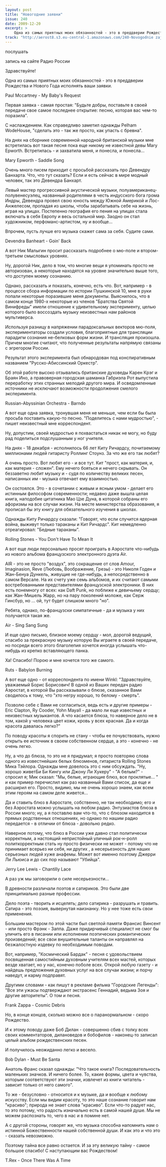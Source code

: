 ```yaml
---
layout: post
title: "Новогодние заявки"
issue: 240
date: 2009-12-20
excerpt: >
    Одна из самых приятных моих обязанностей - это в преддверии Рождества и Нового Года исполнять ваши заявки.
track: "http://aerost8.s3.eu-central-1.amazonaws.com/240-Novogodnie zajavki.mp3"
---
```


послушать

запись на сайте Радио России

Здравствуйте!

Одна из самых приятных моих обязанностей - это в преддверии Рождества и Нового Года исполнять ваши заявки.

Paul Mccartney - My Baby's Request

Первая заявка - самая простая: "Будьте добры, поставьте в своей передаче свое самое последнее открытие: песню, которая вас чем-то поразила".

С наслаждением. Как справедливо заметил однажды Pelham WodeHouse, "сделать это - так же просто, как упасть с бревна".

На днях на сборнике современной народной британской музыки мне встретилась вот такая песня пока еще никому не известной девы Mary Epworth. Встретилась - и захватила меня, и понесла, и понесла...

Mary Epworth - Saddle Song

Очень много писем приходит с просьбой рассказать про Девендру Банхарта. Что, что тут сказать? Если и есть сейчас в мире модный человек, так это Девендра Банхарт.

Левый мастер прогрессивной акустической музыки, полуамериканец-полувенесуэлец, названный родителями в честь индусского бога грома Индры, Девендра провел свою юность между Южной Америкой и Лос-Анжелесом, пропадая из школы, чтобы зарабатывать себе на жизнь, играя на улицах. Постепенно география его пения на улицах стала включать в себя Европу и весь остальной мир. Заодно он стал художником, перфоманс-артистом, ну и вообще...

Впрочем, пусть лучше его музыка скажет сама за себя. Судите сами.

Devendra Banheart - Goin' Back

А вот Ник Малыгин просит рассказать подробнее о мю-поле и втором-третьем смысловых уровнях.

Ну, дорогой Ник, дело в том, что многие вещи я упоминать просто не авторизован, а некоторые находятся на уровне значительно выше того, что доступен моему сознанию.

Однако, рассказать и показать, конечно, есть что. Вот, например - в процессе сбора информации по истории Пушкинской 10, мне в руки попали некоторые поразившие меня документы. Выяснилось, что в самом конце 1980-х некоторые из членов "Братства Святой Винифреды" имели отношение к удивительному эксперименту, целью которого было воссоздать музыку неизвестных нам районов мультиверса.

Используя разницу в напряжении парадоксальных векторов мю-поля, экспериментаторы создали условия, благоприятные для трансляции парадигм сознания не-белковых форм жизни. И трансляция произошла. Причем многие считают, что полученные результаты напрямую связаны с эгрегором России.

Результат этого эксперимента был обнародован под конспиративным названием "Русско-Абиссинский Оркестр".

Об этой работе высоко отзывались британские духоведы Карен Крэг и Браян Ино, а правоверная городская шаманка Габриэла Рот выпустила переработку этих странных мелодий другого мира. И осведомленные источники не исключают возможности продолжения смелого эксперимента.

Russian-Abyssinian Orchestra - Barndo

А вот еще одна заявка, тронувшая меня не меньше, чем если бы была просьба поставить какую-то песню. "Поделитесь с нами мудростью", - пишет неизвестный мне корреспондент.

Ну, допустим, своей мудростью я похвастаться никак не могу, но буду рад поделиться подслушанным у ног учителя.

На днях - 18 декабря - исполнилось 66 лет Киту Ричардсу, почитаемому миллионами людей гитаристу Роллинг Стоунз. За что же его так любят?

А очень просто. Вот любят его - и все тут. Кит "прост, как материя, и, как материя - сложен". Ему нечего бояться и нечего скрывать. Он беззаветно любит музыку и - судя по количеству великих песен, написанных им - музыка отвечает ему взаимностью.

Он состоялся. Это - в сочетании с живым и ясным умом - делает его истинным философом современности; недавно даже вышла целая книга, наподобие цитатника Мао Цзе Дуна, в которой собраны его афоризмы на все случаи жизни. На месте министерства образования, я прописал бы эту книгу для обязательного изучения в школах.

Однажды Киту Ричардсу сказали: "Говорят, что если случится ядерная война, выживут только тараканы и Кит Ричардс". Кит немедленно отреагировал: "Бедные тараканы".

Rolling Stones - You Don't Have To Mean It

А вот еще люди персонально просят проиграть в Аэростате что-нибудь из нового альбома французского электронного дуэта Air.

AIR - это не просто "воздух", это сокращение от слов Amour, Imaginasion, Reve (Любовь, Воображение, Грезы) - это Николя Годен и Жан-Бенуа Дункель, живущие не где-нибудь, а непосредственно в самом Версале. На их счету уже семь альбомов, и их считают самыми востребованными представителями французской электроники. В них есть понемногу от всех: как Daft Punk, но поближе к девичьему сердцу; как Жан-Мишель Жарр, но на пару поколений моложе, как Серж Гинсбур, но ... ой, тут будет слишком много "но".

Ребята, однако, по-французски симпатичные - да и музыка у них получается такая же.

Air - Sing Sang Sung

И еще одно письмо, близкое моему сердцу - мол, дорогой ведущий, спасибо за прекрасную музыку которую Вы играете в своей передаче, но посреди всего этого благолепия хочется иногда услышать что-нибудь из крепко вставляющего панка.

Ха! Спасибо! Порою и мне хочется того же самого.

Ruts - Babylon Burning

А вот еще одно - от корреспондента по имени Winkl: "Здравствуйте, уважаемый Борис Борисович! В одной из Ваших передач радио Аэростат, в которой Вы рассказывали о блюзе, сказанное Вами сводилось к тому, что "xто негру хорошо, то белому - смерть".

Позволю себе с Вами не согласиться, ведь есть и другие примеры - Eric Clapton, Ry Cooder, Yohn Mayall - да мало ли еще известных и неизвестных музыкантов. А что касается блюза, то наверное дело не в том, какой у человека цвет кожи, кровь у всех красная. Да и когда красота давалась легко?"

По поводу красоты я спорить не стану - чтобы ее почувствовать, нужно открыть ее источник в своем собственном сердце, а это - конечно - не очень легко.

Ну, а что до блюза, то это не я придумал; я просто повторяю слова одного из известнейших белых блюзменов, гитариста Rolling Stones Мика Тэйлора. Однажды мне довелось это с ним обсуждать. "Ну, хорошо живетБи Би Кингу или Джону Ли Хукеру" - "А белым?" - спросил я; Мик сказал: "Мы, белые, играющие блюз, все проклятые... " и как пример перечислил как раз названный Вами список, да еще и расширил его. Просто, видимо, мы не очень хорошо знаем, как всем этим героям на самом деле живется...

Да и ставить блюз в Аэростате, собственно, не так необходимо; его и без Аэростата можно услышать на любом радио. Энтузиастов блюза в России много; ну, а я поставлю вам что-то, что с блюзом находится в прямых родственных отношениях, но однако по нашим радио передается - в отличии от блюза - довольно редко.

Наверное потому, что блюз в России уже давно стал политически корректным, а настоящий непристойный уличный рок-н-ролл политкорректным стать ну просто физически не может - потому что не принимает всерьез ни себя, ни других , а несерьезность для наших серьезных людей хуже анафемы. Может вот именно поэтому Джерри Ли Льюиса и до сих пор называют "Убийца".

Jerry Lee Lewis - Chantilly Lace

А раз уж мы заговорили о силе несерьезности...

В древности различали поэтов и сатириков. Это были две принципиально разные профессии.

Дело поэта - творить и исцелять; дело сатирика - разрушать и травить. Сатира - это поэзия, вывернутая наизнанку. Но у нее тоже есть свои применения.

Большим мастером по этой части был светлой памяти Франсис Винсент - или просто Фрэнк - Заппа. Даже придирчивый специалист не смог бы уличить его в писании или исполнении поэтических романтических произведений; все свои внушительные таланты он направлял на безжалостную издевку по необходимым поводам.

Вот, например, "Космический Бардак" - песня с удовольствием посвященная самостийным духовным учителям всех мастей, которых везде хватает, но у нас, конечно поболе всех. Открой любую газету - и найдешь предложения духовных услуг на все случаи жизни; и порчу наведут, и карму подправят.

Другими словами - как пишут в рекламе фильма "Городские Легенды": "Все эти ужасы подтверждают экстрасенс Геннадий, ведьма Зоя и другие авторитеты". О том и песня.

Frank Zappa - Cosmic Debris

Но, в конце концов, сколько можно все о паранормальном - скоро Рождество.

И к этому поводу даже Боб Дилан - совершенно сбив с толку всех своих комментаторов, дилановедов и бобофилов - наконец-то записал целый альбом рождественских песен.

И получилось неожиданно легко и весело.

Bob Dylan - Must Be Santa

Анатоль Франс сказал однажды: "Что такое книга? Последовательность маленьких значков. И ничего более. То, какие формы, цвета и чувства, которым соответствуют эти значки, извлечет из книги читатель - зависит только от него самого".

То же - безусловно - относится и к музыке, да и вообще к любому искусству. Если мы видим красоту, то это наше сознание говорит нам "красиво"; природа не знает слова "красиво". Если что-то радует нас, то это потому, что радость изначально есть в самой нашей душе. Мы не можем распознать то, чего в нас и в помине нет.

А с другой стороны, говорят же, что музыка способна напомнить нам о истинной Божественности нашей собственной души. И как это и что это - сказать невозможно.

Поэтому тайна все равно остается. И за эту великую тайну - самое большое спасибо! С наступающим вас Рождеством!

T.Rex - Once There Was A Time
